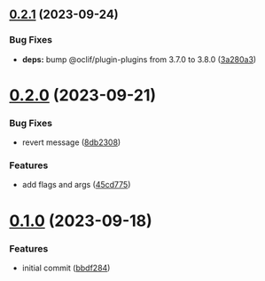 ## [0.2.1](https://github.com/oclif/plugin-test-core-v2/compare/0.2.0...0.2.1) (2023-09-24)


### Bug Fixes

* **deps:** bump @oclif/plugin-plugins from 3.7.0 to 3.8.0 ([3a280a3](https://github.com/oclif/plugin-test-core-v2/commit/3a280a3d100beb7612beaaa9d1dc7be3a35ec343))



# [0.2.0](https://github.com/oclif/plugin-test-core-v2/compare/0.1.0...0.2.0) (2023-09-21)


### Bug Fixes

* revert message ([8db2308](https://github.com/oclif/plugin-test-core-v2/commit/8db2308ae3645566e30696f6c96e7c468a9c9fbb))


### Features

* add flags and args ([45cd775](https://github.com/oclif/plugin-test-core-v2/commit/45cd7756b907dedcb9cbf40c4c29eda786f9be30))



# [0.1.0](https://github.com/oclif/plugin-test-core-v2/compare/bbdf2840801833de8db9f3f852853ee9b9869e9d...0.1.0) (2023-09-18)


### Features

* initial commit ([bbdf284](https://github.com/oclif/plugin-test-core-v2/commit/bbdf2840801833de8db9f3f852853ee9b9869e9d))



